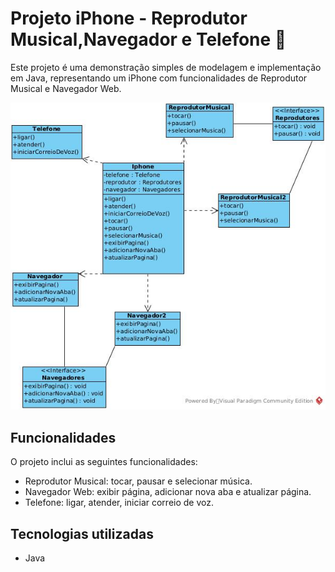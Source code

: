 # Projeto iPhone - Reprodutor Musical,Navegador e Telefone :iphone:

Este projeto é uma demonstração simples de modelagem e implementação em Java, representando um iPhone com funcionalidades de Reprodutor Musical e Navegador Web.

![iPhone UML Diagram](image/iphone_uml_diagram.jpg)

## Funcionalidades

O projeto inclui as seguintes funcionalidades:

- Reprodutor Musical: tocar, pausar e selecionar música.
- Navegador Web: exibir página, adicionar nova aba e atualizar página.
- Telefone: ligar, atender, iniciar correio de voz.
  
## Tecnologias utilizadas
- Java
